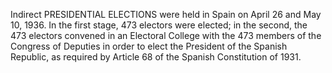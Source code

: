 Indirect PRESIDENTIAL ELECTIONS were held in Spain on April 26 and May 10, 1936. In the first stage, 473 electors were elected; in the second, the 473 electors convened in an Electoral College with the 473 members of the Congress of Deputies in order to elect the President of the Spanish Republic, as required by Article 68 of the Spanish Constitution of 1931.
